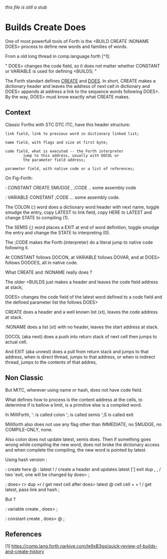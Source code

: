 _this file is still a stub_

# Builds Create Does

One of most powerfull tools of Forth is the 
    \<BUILD CREATE :NONAME DOES\>
    process to define new words and families of words.

From a old long thread in comp.language.forth [^1]: 

" DOES> changes the code field, 
    so it does not matter whether CONSTANT
    or VARIABLE is used for defining <BUILDS; "

The Forth standart defines [CREATE](https://forth-standard.org/standard/core/CREATE) and [DOES](https://forth-standard.org/standard/core/DOES). In short, CREATE makes a dictionary header and leaves the address of next cell in dictionary and DOES> appends at address a link to the sequence words following DOES>. By the way, DOES> must know exactly what CREATE makes.

## Context

Classic Forths with STC DTC ITC, have this header structure:
    
    link field, link to previous word in dictionary linked list;
    
    name field, with flags and size at first byte;
    
    code field, what is executed -- the Forth interpreter 
            jump to this address, usually with DOCOL or 
            the parameter field address;
    
    parameter field, with native code or a list of references;

On Fig-Forth:

: CONSTANT CREATE SMUDGE , ;CODE .. some assembly code
    
: VARIABLE CONSTANT ;CODE ... some assembly code.

The COLON (:) word does a dictionary word header with next name,
        toggle smudge the entry, copy LATEST to link field, copy HERE 
        to LATEST and change STATE to compiling (1).
    
The SEMIS (;) word places a EXIT at end of word definition, 
        toggle smudge the entry and change the STATE 
        to interpreting (0). 

The ;CODE makes the Forth (interpreter) do a literal jump to 
        native code following it. 

At CONSTANT follows DOCON, at VARIABLE follows DOVAR, 
        and at DOES> follows DODOES, all in native code.

What CREATE and :NONAME really does ?
    
The older <BUILDS just makes a header and leaves the code field 
        address at stack;
    
DOES> changes the code field of the latest word defined to a code
        field and the defined parameter list the follows DOES> 
        
CREATE does a header and a well known list (xt), 
        leaves the code address at stack.

:NONAME does a list (xt) with no header, leaves the start address 
        at stack.
    
DOCOL (aka nest) does a push into return stack of next cell then 
        jumps to actual cell. 
    
And EXIT (aka unnest) does a pull from return stack and jumps to 
    that address, when is direct thread, jumps to that address, or 
    when is indirect thread, jumps to the contents of that addres,

## Non Classic

But MITC, wherever using name or hash, does not have code field.
    
What defines how to process is the content address at the cells, to 
    determine if is bellow a limit, is a primitive else is a compiled 
    word.

In MilliForth, ': is called colon '; is called semis ';S is called exit

Milliforth also does not use any flag other than IMMEDIATE, 
    no SMUDGE, no COMPILE-ONLY, none. 

 Also colon does not update latest, semis does. Then if something 
    goes wrong while compiling the new word, does not broke 
    the dictionary access and when complete the compiling, the 
    new word is pointed by latest.

 Using hash version :

 : create 
        here @ : latest ! / create a header and updates latest
        ['] exit dup , ,  / two 'exit, one will be changed by does>
        ;

 : does>
        r> dup >r   / get next cell after does>
        latest @ cell cell + + ! / get latest, pass link and hash
        ;

But ?

 : variable create , does> ;
 
 : constant create , does> @ ;
   
## References

[1] https://comp.lang.forth.narkive.com/Ie9xB3gq/quick-review-of-builds-and-create-history


